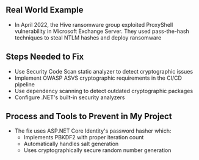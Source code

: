 ## Real World Example

- In April 2022, the Hive ransomware group exploited ProxyShell vulnerability in Microsoft Exchange Server. They used pass-the-hash techniques to steal NTLM hashes and deploy ransomware

## Steps Needed to Fix

- Use Security Code Scan static analyzer to detect cryptographic issues
- Implement OWASP ASVS cryptographic requirements in the CI/CD pipeline
- Use dependency scanning to detect outdated cryptographic packages
- Configure .NET's built-in security analyzers

## Process and Tools to Prevent in My Project

- The fix uses ASP.NET Core Identity's password hasher which:
  - Implements PBKDF2 with proper iteration count
  - Automatically handles salt generation
  - Uses cryptographically secure random number generation
